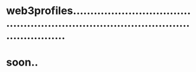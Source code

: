 # web3profiles........................................................................................................
# soon..
